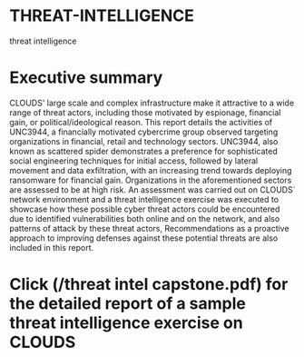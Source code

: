 # THREAT-INTELLIGENCE
threat intelligence
# Executive summary
CLOUDS' large scale and complex infrastructure make it attractive to a wide range of threat actors, including those motivated by espionage, financial gain, or political/ideological reason.
This report details the activities of UNC3944, a financially motivated cybercrime group observed targeting organizations in financial, retail and technology sectors. UNC3944, also known as scattered spider demonstrates a preference for sophisticated social engineering techniques for initial access, followed by lateral movement and data exfiltration, with an increasing trend towards deploying ransomware for financial gain. Organizations in the aforementioned sectors are assessed to be at high risk.  An assessment was carried out on CLOUDS` network environment and a threat intelligence exercise was executed to showcase how these possible cyber threat actors could be encountered due to identified vulnerabilities both online and on the network, and also patterns of attack by these threat actors, Recommendations as a proactive approach to improving defenses against these potential threats are also included in this report.
# Click (/threat intel capstone.pdf) for the detailed report of a sample threat intelligence exercise on CLOUDS



